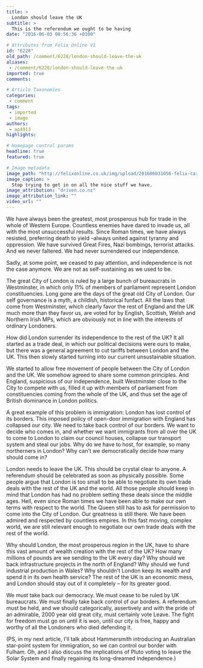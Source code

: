 ```yaml
---
title: >
  London should leave the UK
subtitle: >
  This is the referendum we ought to be having
date: "2016-06-03 08:56:36 +0100"

# Attributes from Felix Online V1
id: "6228"
old_path: /comment/6228/london-should-leave-the-uk
aliases:
 - /comment/6228/london-should-leave-the-uk
imported: true
comments:

# Article Taxonomies
categories:
 - comment
tags:
 - imported
 - image
authors:
 - ap4913
highlights:

# Homepage control params
headline: true
featured: true

# Image metadata
image_path: "http://felixonline.co.uk/img/upload/201606031056-felix-car.jpg"
image_caption: >
  Stop trying to get in on all the nice stuff we have.
image_attribution: "driven.co.nz"
image_attribution_link: ""
video_url: ""
---
```


We have always been the greatest, most prosperous hub for trade in the whole of Western Europe. Countless enemies have dared to invade us, all with the most unsuccessful results. Since Roman times, we have always resisted, preferring death to yield –always united against tyranny and oppression. We have survived Great Fires, Nazi bombings, terrorist attacks. And we never faltered. We had never surrendered our independence.

Sadly, at some point, we ceased to pay attention, and independence is not the case anymore. We are not as self-sustaining as we used to be.

The great City of London is ruled by a large bunch of bureaucrats in Westminster, in which only 11% of members of parliament represent London constituencies. Long gone are the days of the great old City of London. Our self governance is a myth, a childish, historical funfact. All the laws that come from Westminster, which clearly favor the rest of England and the UK much more than they favor us, are voted for by English, Scottish, Welsh and Northern Irish MPs, which are obviously not in line with the interests of ordinary Londoners.

How did London surrender its independence to the rest of the UK? It all started as a trade deal, in which our political decisions were ours to make, but there was a general agreement to cut tariffs between London and the UK. This then slowly started turning into our current unsustainable situation.

We started to allow free movement of people between the City of London and the UK. We somehow agreed to share some common principles. And England, suspicious of our independence, built Westminster close to the City to compete with us, filled it up with members of parliament from constituencies coming from the whole of the UK, and thus set the age of British dominance in London politics.

A great example of this problem is immigration: London has lost control of its borders. This imposed policy of open-door immigration with England has collapsed our city. We need to take back control of our borders. We want to decide who comes in, and whether we want immigrants from all over the UK to come to London to claim our council houses, collapse our transport system and steal our jobs. Why do we have to host, for example, so many northerners in London? Why can't we democratically decide how many should come in?

London needs to leave the UK. This should be crystal clear to anyone. A referendum should be celebrated as soon as physically possible. Some people argue that London is too small to be able to negotiate its own trade deals with the rest of the UK and the world. All those people should keep in mind that London has had no problem setting these deals since the middle ages. Hell, even since Roman times we have been able to make our own terms with respect to the world. The Queen still has to ask for permission to come into the City of London. Our greatness is still there. We have been admired and respected by countless empires. In this fast moving, complex world, we are still relevant enough to negotiate our own trade deals with the rest of the world.

Why should London, the most prosperous region in the UK, have to share this vast amount of wealth creation with the rest of the UK? How many millions of pounds are we sending to the UK every day? Why should we back infrastructure projects in the north of England? Why should we fund industrial production in Wales? Why shouldn't London keep its wealth and spend it in its own health service? The rest of the UK is an economic mess, and London should stay out of it completely – for its greater good.

We must take back our democracy. We must cease to be ruled by UK bureaucrats. We must finally take back control of our borders. A referendum must be held, and we should categorically, assertively and with the pride of an admirable, 2000 year old great city, must certainly vote Leave. The fight for freedom must go on until it is won, until our city is free, happy and worthy of all the Londoners who died defending it.

(PS, in my next article, I'll talk about Hammersmith introducing an Australian star-point system for immigration, so we can control our border with Fulham. Oh, and I also discuss the implications of Pluto voting to leave the Solar System and finally regaining its long-dreamed independence.)
